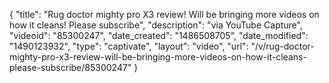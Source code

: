 {
    "title": "Rug doctor mighty pro X3 review! Will be bringing more videos on how it cleans!     Please subscribe",
    "description": "via YouTube Capture",
    "videoid": "85300247",
    "date_created": "1486508705",
    "date_modified": "1490123932",
    "type": "captivate",
    "layout": "video",
    "url": "\/v\/rug-doctor-mighty-pro-x3-review-will-be-bringing-more-videos-on-how-it-cleans-please-subscribe\/85300247"
}